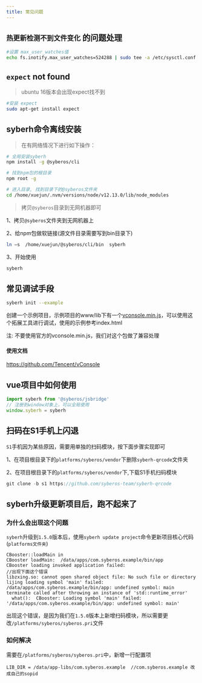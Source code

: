 ```yaml
---
title: 常见问题
---
```


## `热更新检测不到文件变化` 的问题处理

```bash
#设置 max_user_watches值
echo fs.inotify.max_user_watches=524288 | sudo tee -a /etc/sysctl.conf && sudo sysctl -p
```

## `expect` not found
> ubuntu 16版本会出现expect找不到

```bash
#安装 expect
sudo apt-get install expect
```

## syberh命令离线安装
> 在有网络情况下进行如下操作：

```bash
# 全局安装syberh
npm install -g @syberos/cli

# 找到npm包的根目录
npm root -g

# 进入目录, 找到目录下的@syberos文件夹
cd /home/xuejun/.nvm/versions/node/v12.13.0/lib/node_modules
```

> 拷贝`@syberos`目录到无网机器即可

1、拷贝`@syberos`文件夹到无网机器上

2、给npm包做软链接(源文件目录需要写到bin目录下)
```bash
ln –s  /home/xuejun/@syberos/cli/bin  syberh
```

3、开始使用
``` bash
syberh
```

## 常见调试手段
```bash
syberh init --example
```
创建一个示例项目，示例项目的www/lib下有一个[vconsole.min.js](/js/vconsole.min.js)，可以使用这个拓展工具进行调试，使用的示例参考index.html

注: 不要使用官方的vconsole.min.js，我们对这个包做了兼容处理

#### 使用文档
https://github.com/Tencent/vConsole


## vue项目中如何使用
``` javascript
import syberh from '@syberos/jsbridge'
// 注册到window对象上，可以全局使用
window.syberh = syberh
```

## 扫码在S1手机上闪退

`S1`手机因为某些原因，需要用单独的扫码模块，按下面步骤实现即可

1、在项目根目录下的`platforms/syberos/vendor`下删除`syberh-qrcode`文件夹

2、在项目根目录下的`platforms/syberos/vendor`下,下载S1手机扫码模块
```javascript
git clone -b s1 https://github.com/syberos-team/syberh-qrcode
```


## syberh升级更新项目后，跑不起来了


### 为什么会出现这个问题
`syberh`升级到`1.5.0`版本后，使用`syberh update project`命令更新项目核心代码(`platforms文件夹`)

```
CBooster::loadMain in
CBooster loadMain:  /data/apps/com.syberos.example/bin/app
CBooster loading invoked application failed:  
//出现下面这个错误
libzxing.so: cannot open shared object file: No such file or directory  
lijing loading symbol 'main' failed:  /data/apps/com.syberos.example/bin/app: undefined symbol: main
terminate called after throwing an instance of 'std::runtime_error'
  what():  CBooster: Loading symbol 'main' failed: '/data/apps/com.syberos.example/bin/app: undefined symbol: main'
```

出现这个错误，是因为我们在`1.5.0`版本上新增扫码模块，所以需要更改`/platforms/syberos/syberos.pri`文件

### 如何解决
需要在`/platforms/syberos/syberos.pri`中，新增一行配置项
```
LIB_DIR = /data/app-libs/com.syberos.example  //com.syberos.example 改成自己的sopid
```

